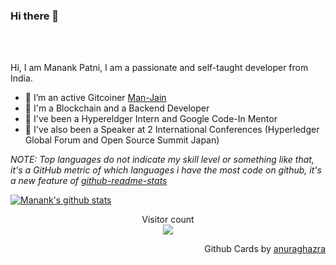 ### Hi there 👋



<br />
<br />

Hi, I am Manank Patni, I am a passionate and self-taught developer from India.

- 🔭 I’m an active Gitcoiner [Man-Jain](https://gitcoin.co/man-jain)
- 🌱 I'm a Blockchain and a Backend Developer
- 🔭 I've been a Hypereldger Intern and Google Code-In Mentor
- 🌱 I've also been a Speaker at 2 International Conferences (Hyperledger Global Forum and Open Source Summit Japan)


<!--- 
  if you have forked this to use on your profile, 
  Change the `github-readme-stats.anuraghazra1.vercel.app` to `github-readme-stats.vercel.app` 
--->

<!-- Change the `github-readme-stats.anuraghazra1.vercel.app` to `github-readme-stats.vercel.app`  -->

*NOTE: Top languages do not indicate my skill level or something like that, it's a GitHub metric of which languages i have the most code on github, it's a new feature of [github-readme-stats](https://github.com/anuraghazra/github-readme-stats)*


<a href="https://github.com/anuraghazra/github-readme-stats">
  <img align="center" src="https://github-readme-stats.vercel.app/api?username=man-jain&show_icons=true&include_all_commits=true&theme=radical" alt="Manank's github stats" />
</a>

<br/>
<p align="center"> 
  Visitor count<br>
  <img src="https://profile-counter.glitch.me/Man-Jain/count.svg" />
</p>

<p align="right">
Github Cards by <a href="https://github.com/anuraghazra">anuraghazra</a>
</p>
